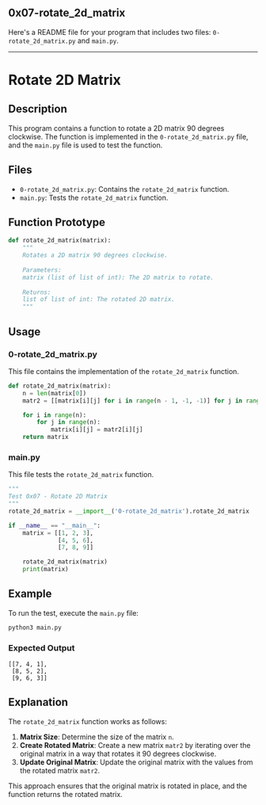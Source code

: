 ## 0x07-rotate_2d_matrix
Here's a README file for your program that includes two files: `0-rotate_2d_matrix.py` and `main.py`.

---

# Rotate 2D Matrix

## Description
This program contains a function to rotate a 2D matrix 90 degrees clockwise. The function is implemented in the `0-rotate_2d_matrix.py` file, and the `main.py` file is used to test the function.

## Files
- `0-rotate_2d_matrix.py`: Contains the `rotate_2d_matrix` function.
- `main.py`: Tests the `rotate_2d_matrix` function.

## Function Prototype
```python
def rotate_2d_matrix(matrix):
    """
    Rotates a 2D matrix 90 degrees clockwise.
    
    Parameters:
    matrix (list of list of int): The 2D matrix to rotate.
    
    Returns:
    list of list of int: The rotated 2D matrix.
    """
```

## Usage
### 0-rotate_2d_matrix.py
This file contains the implementation of the `rotate_2d_matrix` function.

```python
def rotate_2d_matrix(matrix):
    n = len(matrix[0])
    matr2 = [[matrix[i][j] for i in range(n - 1, -1, -1)] for j in range(n)]

    for i in range(n):
        for j in range(n):
            matrix[i][j] = matr2[i][j]
    return matrix
```

### main.py
This file tests the `rotate_2d_matrix` function.

```python
"""
Test 0x07 - Rotate 2D Matrix
"""
rotate_2d_matrix = __import__('0-rotate_2d_matrix').rotate_2d_matrix

if __name__ == "__main__":
    matrix = [[1, 2, 3],
              [4, 5, 6],
              [7, 8, 9]]

    rotate_2d_matrix(matrix)
    print(matrix)
```

## Example
To run the test, execute the `main.py` file:

```bash
python3 main.py
```

### Expected Output
```
[[7, 4, 1],
 [8, 5, 2],
 [9, 6, 3]]
```

## Explanation
The `rotate_2d_matrix` function works as follows:
1. **Matrix Size**: Determine the size of the matrix `n`.
2. **Create Rotated Matrix**: Create a new matrix `matr2` by iterating over the original matrix in a way that rotates it 90 degrees clockwise.
3. **Update Original Matrix**: Update the original matrix with the values from the rotated matrix `matr2`.

This approach ensures that the original matrix is rotated in place, and the function returns the rotated matrix.
